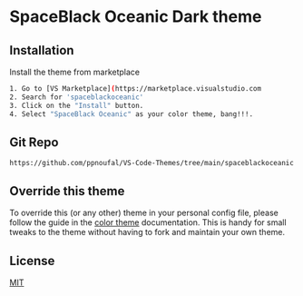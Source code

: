 # SpaceBlack Oceanic Dark theme

## Installation

Install the theme from marketplace

```bash
1. Go to [VS Marketplace](https://marketplace.visualstudio.com
2. Search for 'spaceblackoceanic'
3. Click on the "Install" button.
4. Select "SpaceBlack Oceanic" as your color theme, bang!!!.
```
## Git Repo
```
https://github.com/ppnoufal/VS-Code-Themes/tree/main/spaceblackoceanic
```

## Override this theme

To override this (or any other) theme in your personal config file, please follow the guide in the [color theme](https://code.visualstudio.com/api/extension-guides/color-theme) documentation. This is handy for small tweaks to the theme without having to fork and maintain your own theme. 

## License

[MIT](https://choosealicense.com/licenses/mit/)